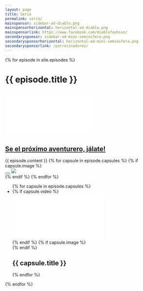 ```yaml
---
layout: page
title: Serie
permalink: serie/
mainsponsor: sidebar-ad-diablo.png
mainsponsorhorizontal: horizontal-ad-diablo.png
mainsponsorlink: https://www.facebook.com/diablofashion/
secondarysponsor: sidebar-ad-mini-semiosfera.png
secondarysponsorhorizontal: horizontal-ad-mini-semiosfera.png
secondarysponsorlink: /patrocinadores/
---
```


{% for episode in site.episodes %}
<div class="episodio">
  <h1 class="inversed_name">{{ episode.title }}</h1>
	<div class="main_video">
		<iframe src="{{ episode.video }}" frameborder="0" allowfullscreen></iframe>
	</div>
    <h2 class="calltoaction"><a href="{{ site.baseurl }}jalate/">Se el próximo aventurero, jálate!</a></h2>
	{{ episode.content }}
    {% for capsule in episode.capsules %}
      {% if capsule.image %}
      		<!--{% increment capsule_id %}-->
			<div class="remodal" data-remodal-id="modal{{ capsule_id }}" data-remodal-action="confirm">
				<button data-remodal-action="close" class="remodal-close"></button>
				<img src="{{ site.baseurl }}images/locaciones/{{ capsule.image }}">
			</div>
	  {% endif %}
	{% endfor %}
	<ul class="capsulas">
    	{% for capsule in episode.capsules %}
		<li>
			{% if capsule.video %}
			<div class="cap_episode">
				<iframe src="{{ capsule.video }}" frameborder="0" allowfullscreen></iframe>
			</div>
			{% endif %}
			{% if capsule.image %}
			<a data-remodal-target="modal{{ capsule_id }}">
				<div class="cap_episode" style="background-image: url({{ site.baseurl }}images/episodios/{{ capsule.image }})">
				</div>
			</a>
			{% endif %}
			<h2>{{ capsule.title }}</h2>
		</li>
		{% endfor %}
	</ul>
</div>
{% endfor %}
